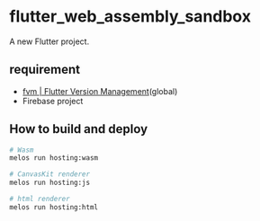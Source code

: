 # flutter_web_assembly_sandbox

A new Flutter project.

## requirement

- [fvm | Flutter Version Management](https://fvm.app/)(global)
- Firebase project

## How to build and deploy

```sh
# Wasm
melos run hosting:wasm

# CanvasKit renderer
melos run hosting:js

# html renderer
melos run hosting:html
```
